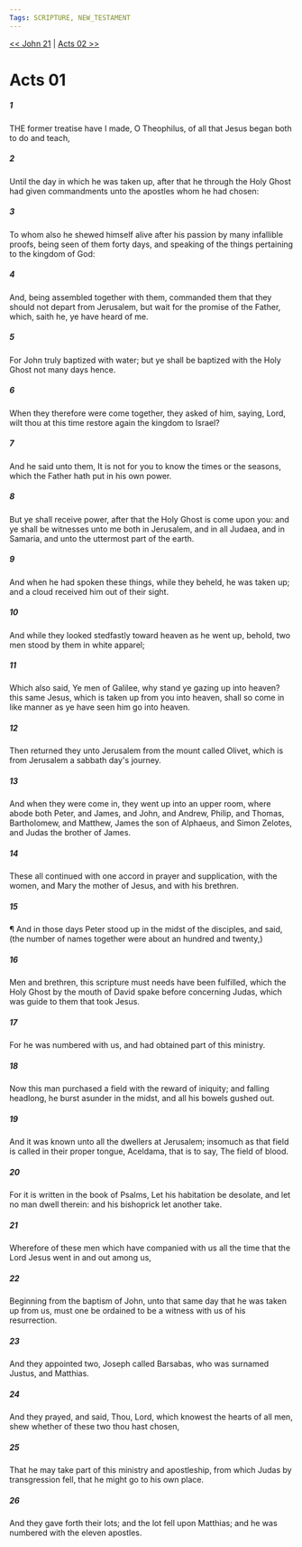 ```yaml
---
Tags: SCRIPTURE, NEW_TESTAMENT
---
```


[<< John 21](NEW_TESTAMENT/04_John/John_21.md) | [Acts 02 >>](NEW_TESTAMENT/05_Acts/Acts_02.md)

# Acts 01

##### 1
 THE former treatise have I made, O Theophilus, of all that Jesus began both to do and teach,
##### 2
 Until the day in which he was taken up, after that he through the Holy Ghost had given commandments unto the apostles whom he had chosen:
##### 3
 To whom also he shewed himself alive after his passion by many infallible proofs, being seen of them forty days, and speaking of the things pertaining to the kingdom of God:
##### 4
 And, being assembled together with them, commanded them that they should not depart from Jerusalem, but wait for the promise of the Father, which, saith he, ye have heard of me.
##### 5
 For John truly baptized with water; but ye shall be baptized with the Holy Ghost not many days hence.
##### 6
 When they therefore were come together, they asked of him, saying, Lord, wilt thou at this time restore again the kingdom to Israel?
##### 7
 And he said unto them, It is not for you to know the times or the seasons, which the Father hath put in his own power.
##### 8
 But ye shall receive power, after that the Holy Ghost is come upon you: and ye shall be witnesses unto me both in Jerusalem, and in all Judaea, and in Samaria, and unto the uttermost part of the earth.
##### 9
 And when he had spoken these things, while they beheld, he was taken up; and a cloud received him out of their sight.
##### 10
 And while they looked stedfastly toward heaven as he went up, behold, two men stood by them in white apparel;
##### 11
 Which also said, Ye men of Galilee, why stand ye gazing up into heaven? this same Jesus, which is taken up from you into heaven, shall so come in like manner as ye have seen him go into heaven.
##### 12
 Then returned they unto Jerusalem from the mount called Olivet, which is from Jerusalem a sabbath day's journey.
##### 13
 And when they were come in, they went up into an upper room, where abode both Peter, and James, and John, and Andrew, Philip, and Thomas, Bartholomew, and Matthew, James the son of Alphaeus, and Simon Zelotes, and Judas the brother of James.
##### 14
 These all continued with one accord in prayer and supplication, with the women, and Mary the mother of Jesus, and with his brethren.
##### 15
 ¶ And in those days Peter stood up in the midst of the disciples, and said, (the number of names together were about an hundred and twenty,)
##### 16
 Men and brethren, this scripture must needs have been fulfilled, which the Holy Ghost by the mouth of David spake before concerning Judas, which was guide to them that took Jesus.
##### 17
 For he was numbered with us, and had obtained part of this ministry.
##### 18
 Now this man purchased a field with the reward of iniquity; and falling headlong, he burst asunder in the midst, and all his bowels gushed out.
##### 19
 And it was known unto all the dwellers at Jerusalem; insomuch as that field is called in their proper tongue, Aceldama, that is to say, The field of blood.
##### 20
 For it is written in the book of Psalms, Let his habitation be desolate, and let no man dwell therein: and his bishoprick let another take.
##### 21
 Wherefore of these men which have companied with us all the time that the Lord Jesus went in and out among us,
##### 22
 Beginning from the baptism of John, unto that same day that he was taken up from us, must one be ordained to be a witness with us of his resurrection.
##### 23
 And they appointed two, Joseph called Barsabas, who was surnamed Justus, and Matthias.
##### 24
 And they prayed, and said, Thou, Lord, which knowest the hearts of all men, shew whether of these two thou hast chosen,
##### 25
 That he may take part of this ministry and apostleship, from which Judas by transgression fell, that he might go to his own place.
##### 26
 And they gave forth their lots; and the lot fell upon Matthias; and he was numbered with the eleven apostles.
